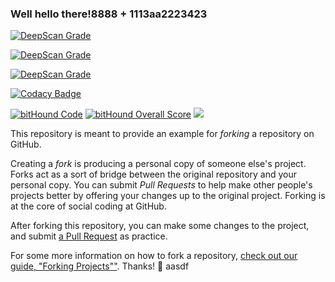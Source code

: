 ### Well hello there!8888 + 1113aa2223423
[![DeepScan Grade](http://a6ef19b5.ngrok.io/api/projects/97/branches/42/badge/grade.svg)](http://a6ef19b5.ngrok.io/lite/#view=project&pid=283&bid=212) 

[![DeepScan Grade](http://a5811e54.ngrok.io/api/projects/300/branches/228/badge/grade.svg)](http://dev.deepscan.io:5001/lite/#view=project&pid=300&bid=228)

<a href="http://dev.deepscan.io:5001/lite/#view=project&pid=300&bid=228"><img src="http://a5811e54.ngrok.io/api/projects/300/branches/228/badge/grade.svg" alt="DeepScan Grade"></a>

[![Codacy Badge](https://api.codacy.com/project/badge/Grade/485fc5685be5432da604bad37772854d)](https://www.codacy.com/app/esil7153/TEST-REPO?utm_source=github.com&amp;utm_medium=referral&amp;utm_content=casval/TEST-REPO&amp;utm_campaign=Badge_Grade)

[![bitHound Code](https://www.bithound.io/github/casval/TEST-REPO/badges/code.svg)](https://www.bithound.io/github/casval/TEST-REPO)
[![bitHound Overall Score](https://www.bithound.io/github/casval/TEST-REPO/badges/score.svg)](https://www.bithound.io/github/casval/TEST-REPO)
<a href="https://codeclimate.com/github/casval/TEST-REPO"><img src="https://codeclimate.com/github/casval/TEST-REPO/badges/issue_count.svg" /></a>

This repository is meant to provide an example for *forking* a repository on GitHub.

Creating a *fork* is producing a personal copy of someone else's project. Forks act as a sort of bridge between the original repository and your personal copy. You can submit *Pull Requests* to help make other people's projects better by offering your changes up to the original project. Forking is at the core of social coding at GitHub.

After forking this repository, you can make some changes to the project, and submit [a Pull Request](https://github.com/octocat/Spoon-Knife/pulls) as practice.

For some more information on how to fork a repository, [check out our guide, "Forking Projects""](http://guides.github.com/overviews/forking/). Thanks! :sparkling_heart:
aasdf

